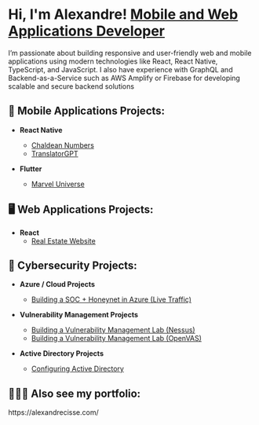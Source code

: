 <h1>Hi, I'm Alexandre! <a href="https://www.linkedin.com/in/alexandrecisse/">Mobile and Web Applications Developer</a></h1>

<p>I’m passionate about building responsive and user-friendly web and mobile applications using modern technologies like React, React Native, TypeScript, and JavaScript. I also have experience with GraphQL and Backend-as-a-Service such as AWS Amplify or Firebase for developing scalable and secure backend solutions</p>

<h2>📱 Mobile Applications Projects:</h2>

- <b>React Native</b>
  - [Chaldean Numbers](https://github.com/alexCoding42/chaldean-numbers)
  - [TranslatorGPT](https://github.com/alexCoding42/translator-gpt)

- <b>Flutter</b>
  - [Marvel Universe](https://github.com/alexCoding42/marvel_characters)
 
<h2>🖥️ Web Applications Projects:</h2>

- <b>React</b>
  - [Real Estate Website](https://github.com/alexCoding42/real_estate_website)

<h2>🔐 Cybersecurity Projects:</h2> 

- <b>Azure / Cloud Projects</b>
  - [Building a SOC + Honeynet in Azure (Live Traffic)](https://github.com/alexCoding42/Cloud-SOC-Honeynet)

- <b>Vulnerability Management Projects</b>
  - [Building a Vulnerability Management Lab (Nessus)](https://github.com/AlCisTech/Nessus-Lab)
  - [Building a Vulnerability Management Lab (OpenVAS)](https://github.com/alexCoding42/OpenVAS-Lab)

- <b>Active Directory Projects</b>
  - [Configuring Active Directory](https://github.com/alexCoding42/active-directory)

<h2> 👨🏾‍🎨 Also see my portfolio:</h2>
https://alexandrecisse.com/
